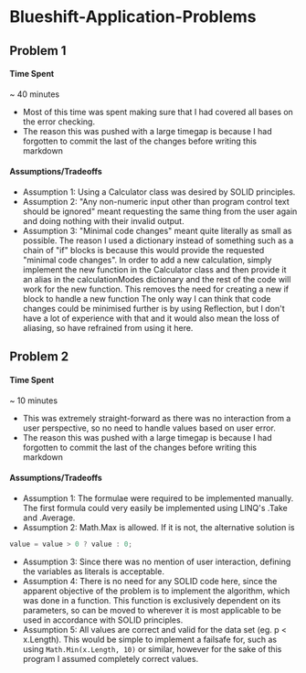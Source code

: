 # Blueshift-Application-Problems

## Problem 1

#### Time Spent
~ 40 minutes
- Most of this time was spent making sure that I had covered all bases on the error checking.
- The reason this was pushed with a large timegap is because I had forgotten to commit the last of the changes before writing this markdown

#### Assumptions/Tradeoffs
- Assumption 1: Using a Calculator class was desired by SOLID principles.
- Assumption 2: "Any non-numeric input other than program control text should be ignored" meant requesting the same thing from the user again and doing nothing with their invalid output.
- Assumption 3: "Minimal code changes" meant quite literally as small as possible. 
The reason I used a dictionary instead of something such as a chain of "if" blocks is because this would provide the requested "minimal code changes". 
In order to add a new calculation, simply implement the new function in the Calculator class and then provide it an alias in the calculationModes dictionary and the rest of the code will work for the new function. This removes the need for creating a new if block to handle a new function
The only way I can think that code changes could be minimised further is by using Reflection, but I don't have a lot of experience with that and it would also mean the loss of aliasing, so have refrained from using it here.

## Problem 2

#### Time Spent
~ 10 minutes
- This was extremely straight-forward as there was no interaction from a user perspective, so no need to handle values based on user error.
- The reason this was pushed with a large timegap is because I had forgotten to commit the last of the changes before writing this markdown

#### Assumptions/Tradeoffs
- Assumption 1: The formulae were required to be implemented manually. The first formula could very easily be implemented using LINQ's .Take and .Average.
- Assumption 2: Math.Max is allowed. If it is not, the alternative solution is
```cs
value = value > 0 ? value : 0;
```
- Assumption 3: Since there was no mention of user interaction, defining the variables as literals is acceptable.
- Assumption 4: There is no need for any SOLID code here, since the apparent objective of the problem is to implement the algorithm, which was done in a function. This function is exclusively dependent on its parameters, so can be moved to wherever it is most applicable to be used in accordance with SOLID principles.
- Assumption 5: All values are correct and valid for the data set (eg. p < x.Length). This would be simple to implement a failsafe for, such as using `Math.Min(x.Length, 10)` or similar, however for the sake of this program I assumed completely correct values.
